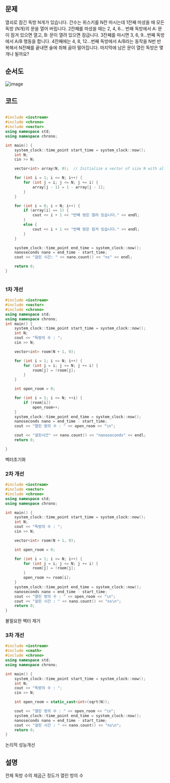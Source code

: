 ## 문제
열쇠로 잠긴 독방 N개가 있습니다. 
간수는 위스키를 N잔 마시는데 1잔째 마셨을 때 모든 독방 (N개)의 문을 열어 버립니다.
2잔째를 마셨을 때는 2, 4, 6… 번째 독방에서 A: 문이 잠겨 있으면 열고, B: 문이 열려 있으면 잠급니다.
3잔째를 마시면 3, 6, 9…번째 독방에서 A/B 행동을 합니다. 
4잔째에는 4, 8, 12…번째 독방에서 A/B라는 동작을 N번 반복해서 N잔째를 끝내면 술에 취해 곯아 떨어집니다.
마지막에 남은 문이 열린 독방은 몇 개나 될까요?

## 순서도
![image](https://github.com/gryrryfh/Algorithm/assets/50912987/2cfc2da3-3d40-453c-b471-3f95c51f8853)




## 코드
```C++

#include <iostream>
#include <chrono>
#include <vector>
using namespace std;
using namespace chrono;

int main() {
    system_clock::time_point start_time = system_clock::now();
    int N;
    cin >> N;

    vector<int> array(N, 0);  // Initialize a vector of size N with all elements set to 0

    for (int i = 1; i <= N; i++) {
        for (int j = i; j <= N; j += i) {
            array[j - 1] = 1 - array[j - 1];
        }
    }

    for (int i = 0; i < N; i++) {
        if (array[i] == 1) {
            cout << i + 1 << "번째 방은 열려 있습니다." << endl;
        }
        else {
            cout << i + 1 << "번째 방은 잠겨 있습니다." << endl;
        }
    }

    system_clock::time_point end_time = system_clock::now();
    nanoseconds nano = end_time - start_time;
    cout << "걸린 시간: " << nano.count() << "ns" << endl;

    return 0;
}



```
### 1차 개선
```C++
#include <iostream>
#include <vector>
#include <chrono>
using namespace std;
using namespace chrono;
int main() {
    system_clock::time_point start_time = system_clock::now();
    int N;
    cout << "독방의 수 : ";
    cin >> N;

    vector<int> room(N + 1, 0);

    for (int i = 1; i <= N; i++) {
        for (int j = i; j <= N; j += i) {
            room[j] = !room[j];
        }
    }

    int open_room = 0;

    for (int i = 1; i <= N; ++i) {
        if (room[i])
            open_room++;
    }
    system_clock::time_point end_time = system_clock::now();
    nanoseconds nano = end_time - start_time;
    cout << "열린 방의 수 : " << open_room << "\n";

    cout << "걸린시간" << nano.count() << "nanoseconds" << endl;
    return 0;

}


```
벡터초기화 
### 2차 개선
```C++
#include <iostream>
#include <vector>
#include <chrono>
using namespace std;
using namespace chrono;

int main() {
    system_clock::time_point start_time = system_clock::now();
    int N;
    cout << "독방의 수 : ";
    cin >> N;

    vector<int> room(N + 1, 0);

    int open_room = 0;

    for (int i = 1; i <= N; i++) {
        for (int j = i; j <= N; j += i) {
            room[j] = !room[j];
        }
        open_room += room[i];
    }
    system_clock::time_point end_time = system_clock::now();
    nanoseconds nano = end_time - start_time;
    cout << "열린 방의 수 : " << open_room << "\n";
    cout << "걸린 시간 : " << nano.count() << "ns\n";
    return 0;
}
```
불필요한 벡터 제거
### 3차 개선
```C++
#include <iostream>
#include <cmath>
#include <chrono>
using namespace std;
using namespace chrono;

int main() {
    system_clock::time_point start_time = system_clock::now();
    int N;
    cout << "독방의 수 : ";
    cin >> N;

    int open_room = static_cast<int>(sqrt(N));

    cout << "열린 방의 수 : " << open_room << "\n";
    system_clock::time_point end_time = system_clock::now();
    nanoseconds nano = end_time - start_time;
    cout << "걸린 시간 : " << nano.count() << "ns\n";
    return 0;
}

```
논리적 성능개선

## 설명
전체 독방 수의 제곱근 정도가 열린 방의 수
